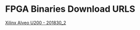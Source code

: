 FPGA Binaries Download URLS
========================


[Xilinx Alveo U200 - 201830_2](https://tech.accelize.com/cs/github_refdesigns/Xilinx_Vitis/rtl_adder_pipes_10IPs_hdk_7.0.0_vitis_2021.2.xclbin)

